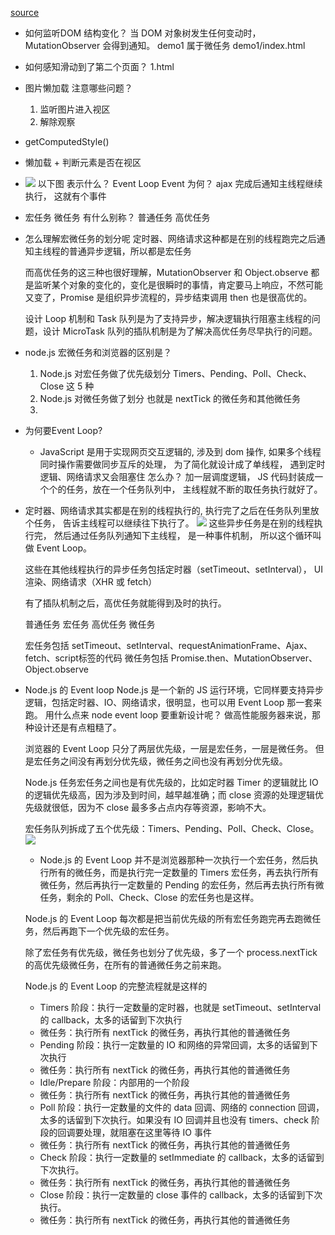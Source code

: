 [source](https://juejin.cn/post/7049385716765163534)

- 如何监听DOM 结构变化？
  当 DOM 对象树发生任何变动时，MutationObserver 会得到通知。
  demo1
  属于微任务
  demo1/index.html

- 如何感知滑动到了第二个页面？
  1.html

- 图片懒加载  注意哪些问题？
  1. 监听图片进入视区
  2. 解除观察

- getComputedStyle()

- 懒加载 + 判断元素是否在视区
   

- ![](https://p6-juejin.byteimg.com/tos-cn-i-k3u1fbpfcp/92a182ea82244f4aa01d87db77abc553~tplv-k3u1fbpfcp-watermark.awebp?)
  以下图 表示什么？
  Event Loop    Event 为何？   ajax 完成后通知主线程继续执行， 这就有个事件

- 宏任务  微任务 有什么别称？
  普通任务 高优任务

- 怎么理解宏微任务的划分呢
  定时器、网络请求这种都是在别的线程跑完之后通知主线程的普通异步逻辑，所以都是宏任务

  而高优任务的这三种也很好理解，MutationObserver 和 Object.observe 都是监听某个对象的变化的，变化是很瞬时的事情，肯定要马上响应，不然可能又变了，Promise 是组织异步流程的，异步结束调用 then 也是很高优的。

  设计 Loop 机制和 Task 队列是为了支持异步，解决逻辑执行阻塞主线程的问题，设计 MicroTask 队列的插队机制是为了解决高优任务尽早执行的问题。

- node.js 宏微任务和浏览器的区别是？
  1. Node.js 对宏任务做了优先级划分 Timers、Pending、Poll、Check、Close 这 5 种
  2. Node.js 对微任务做了划分 也就是 nextTick 的微任务和其他微任务
  3. 

- 为何要Event Loop?
  - JavaScript 是用于实现网页交互逻辑的, 涉及到 dom 操作,
   如果多个线程同时操作需要做同步互斥的处理，
   为了简化就设计成了单线程，
   遇到定时逻辑、网络请求又会阻塞住 怎么办？
   加一层调度逻辑，  JS 代码封装成一个个的任务，放在一个任务队列中， 
   主线程就不断的取任务执行就好了。

- 定时器、网络请求其实都是在别的线程执行的, 执行完了之后在任务队列里放个任务，
  告诉主线程可以继续往下执行了。
  ![](https://p1-juejin.byteimg.com/tos-cn-i-k3u1fbpfcp/cfac5f08713b46dd8f6933e4f53ed1da~tplv-k3u1fbpfcp-watermark.awebp?)
  这些异步任务是在别的线程执行完，
  然后通过任务队列通知下主线程，
  是一种事件机制，
  所以这个循环叫做 Event Loop。

  这些在其他线程执行的异步任务包括定时器（setTimeout、setInterval），
  UI 渲染、网络请求（XHR 或 fetch）

  有了插队机制之后，高优任务就能得到及时的执行。

  普通任务 宏任务 
  高优任务 微任务

  宏任务包括 setTimeout、setInterval、requestAnimationFrame、Ajax、fetch、script标签的代码
  微任务包括 Promise.then、MutationObserver、Object.observe

- Node.js 的 Event loop
  Node.js 是一个新的 JS 运行环境，它同样要支持异步逻辑，包括定时器、IO、网络请求，很明显，也可以用 Event Loop 那一套来跑。
  用什么点来 node  event loop 要重新设计呢？
  做高性能服务器来说，那种设计还是有点粗糙了。

  浏览器的 Event Loop 只分了两层优先级，一层是宏任务，一层是微任务。
  但是宏任务之间没有再划分优先级，微任务之间也没有再划分优先级。

  Node.js 任务宏任务之间也是有优先级的，比如定时器 Timer 的逻辑就比 IO 的逻辑优先级高，因为涉及到时间，越早越准确；而 close 资源的处理逻辑优先级就很低，因为不 close 最多多占点内存等资源，影响不大。

  宏任务队列拆成了五个优先级：Timers、Pending、Poll、Check、Close。
  ![](https://p1-juejin.byteimg.com/tos-cn-i-k3u1fbpfcp/2f16ec03bf614d5b9d01fe55b126758b~tplv-k3u1fbpfcp-watermark.awebp?)

  - Node.js 的 Event Loop 并不是浏览器那种一次执行一个宏任务，然后执行所有的微任务，而是执行完一定数量的 Timers 宏任务，再去执行所有微任务，然后再执行一定数量的 Pending 的宏任务，然后再去执行所有微任务，剩余的 Poll、Check、Close 的宏任务也是这样。

   Node.js 的 Event Loop 每次都是把当前优先级的所有宏任务跑完再去跑微任务，然后再跑下一个优先级的宏任务。

  除了宏任务有优先级，微任务也划分了优先级，多了一个 process.nextTick 的高优先级微任务，在所有的普通微任务之前来跑。

  Node.js 的 Event Loop 的完整流程就是这样的
  - Timers 阶段：执行一定数量的定时器，也就是 setTimeout、setInterval 的 callback，太多的话留到下次执行
  - 微任务：执行所有 nextTick 的微任务，再执行其他的普通微任务
  - Pending 阶段：执行一定数量的 IO 和网络的异常回调，太多的话留到下次执行
  - 微任务：执行所有 nextTick 的微任务，再执行其他的普通微任务
  - Idle/Prepare 阶段：内部用的一个阶段
  - 微任务：执行所有 nextTick 的微任务，再执行其他的普通微任务
  - Poll 阶段：执行一定数量的文件的 data 回调、网络的 connection 回调，太多的话留到下次执行。如果没有 IO 回调并且也没有 timers、check 阶段的回调要处理，就阻塞在这里等待 IO 事件
  - 微任务：执行所有 nextTick 的微任务，再执行其他的普通微任务
  - Check 阶段：执行一定数量的 setImmediate 的 callback，太多的话留到下次执行。
  - 微任务：执行所有 nextTick 的微任务，再执行其他的普通微任务
  - Close 阶段：执行一定数量的 close 事件的 callback，太多的话留到下次执行。
  - 微任务：执行所有 nextTick 的微任务，再执行其他的普通微任务
